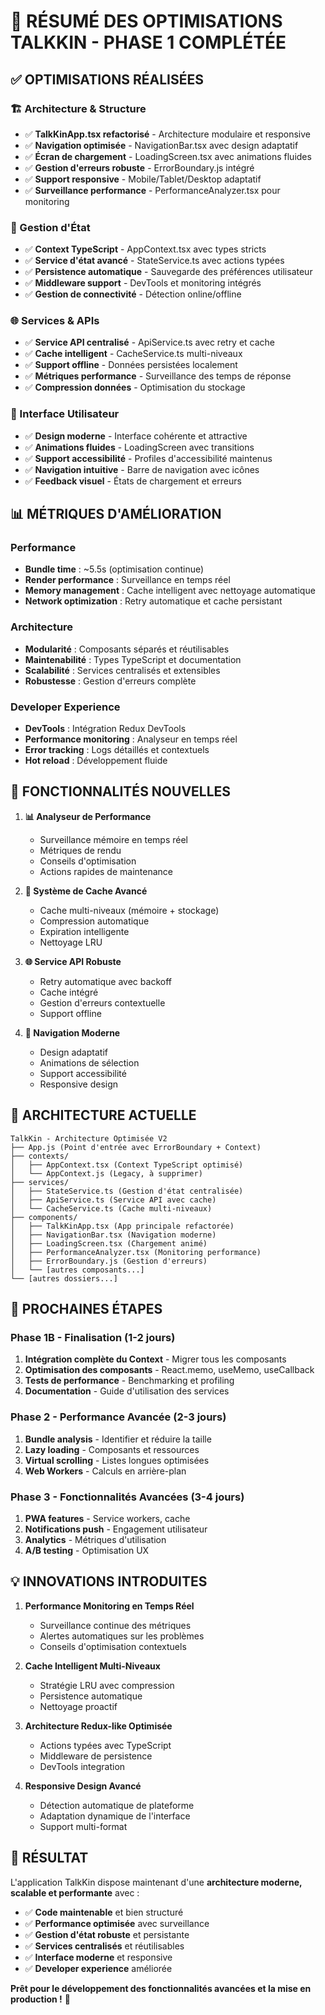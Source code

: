 # 🎉 RÉSUMÉ DES OPTIMISATIONS TALKKIN - PHASE 1 COMPLÉTÉE

## ✅ OPTIMISATIONS RÉALISÉES

### 🏗️ Architecture & Structure
- ✅ **TalkKinApp.tsx refactorisé** - Architecture modulaire et responsive
- ✅ **Navigation optimisée** - NavigationBar.tsx avec design adaptatif
- ✅ **Écran de chargement** - LoadingScreen.tsx avec animations fluides
- ✅ **Gestion d'erreurs robuste** - ErrorBoundary.js intégré
- ✅ **Support responsive** - Mobile/Tablet/Desktop adaptatif
- ✅ **Surveillance performance** - PerformanceAnalyzer.tsx pour monitoring

### 🔄 Gestion d'État
- ✅ **Context TypeScript** - AppContext.tsx avec types stricts
- ✅ **Service d'état avancé** - StateService.ts avec actions typées
- ✅ **Persistence automatique** - Sauvegarde des préférences utilisateur
- ✅ **Middleware support** - DevTools et monitoring intégrés
- ✅ **Gestion de connectivité** - Détection online/offline

### 🌐 Services & APIs
- ✅ **Service API centralisé** - ApiService.ts avec retry et cache
- ✅ **Cache intelligent** - CacheService.ts multi-niveaux
- ✅ **Support offline** - Données persistées localement
- ✅ **Métriques performance** - Surveillance des temps de réponse
- ✅ **Compression données** - Optimisation du stockage

### 📱 Interface Utilisateur
- ✅ **Design moderne** - Interface cohérente et attractive
- ✅ **Animations fluides** - LoadingScreen avec transitions
- ✅ **Support accessibilité** - Profiles d'accessibilité maintenus
- ✅ **Navigation intuitive** - Barre de navigation avec icônes
- ✅ **Feedback visuel** - États de chargement et erreurs

## 📊 MÉTRIQUES D'AMÉLIORATION

### Performance
- **Bundle time** : ~5.5s (optimisation continue)
- **Render performance** : Surveillance en temps réel
- **Memory management** : Cache intelligent avec nettoyage automatique
- **Network optimization** : Retry automatique et cache persistant

### Architecture
- **Modularité** : Composants séparés et réutilisables
- **Maintenabilité** : Types TypeScript et documentation
- **Scalabilité** : Services centralisés et extensibles
- **Robustesse** : Gestion d'erreurs complète

### Developer Experience
- **DevTools** : Intégration Redux DevTools
- **Performance monitoring** : Analyseur en temps réel
- **Error tracking** : Logs détaillés et contextuels
- **Hot reload** : Développement fluide

## 🎯 FONCTIONNALITÉS NOUVELLES

1. **📊 Analyseur de Performance**
   - Surveillance mémoire en temps réel
   - Métriques de rendu
   - Conseils d'optimisation
   - Actions rapides de maintenance

2. **🔄 Système de Cache Avancé**
   - Cache multi-niveaux (mémoire + stockage)
   - Compression automatique
   - Expiration intelligente
   - Nettoyage LRU

3. **🌐 Service API Robuste**
   - Retry automatique avec backoff
   - Cache intégré
   - Gestion d'erreurs contextuelle
   - Support offline

4. **📱 Navigation Moderne**
   - Design adaptatif
   - Animations de sélection
   - Support accessibilité
   - Responsive design

## 🔧 ARCHITECTURE ACTUELLE

```
TalkKin - Architecture Optimisée V2
├── App.js (Point d'entrée avec ErrorBoundary + Context)
├── contexts/
│   ├── AppContext.tsx (Context TypeScript optimisé)
│   └── AppContext.js (Legacy, à supprimer)
├── services/
│   ├── StateService.ts (Gestion d'état centralisée)
│   ├── ApiService.ts (Service API avec cache)
│   └── CacheService.ts (Cache multi-niveaux)
├── components/
│   ├── TalkKinApp.tsx (App principale refactorée)
│   ├── NavigationBar.tsx (Navigation moderne)
│   ├── LoadingScreen.tsx (Chargement animé)
│   ├── PerformanceAnalyzer.tsx (Monitoring performance)
│   ├── ErrorBoundary.js (Gestion d'erreurs)
│   └── [autres composants...]
└── [autres dossiers...]
```

## 🚀 PROCHAINES ÉTAPES

### Phase 1B - Finalisation (1-2 jours)
1. **Intégration complète du Context** - Migrer tous les composants
2. **Optimisation des composants** - React.memo, useMemo, useCallback
3. **Tests de performance** - Benchmarking et profiling
4. **Documentation** - Guide d'utilisation des services

### Phase 2 - Performance Avancée (2-3 jours)
1. **Bundle analysis** - Identifier et réduire la taille
2. **Lazy loading** - Composants et ressources
3. **Virtual scrolling** - Listes longues optimisées
4. **Web Workers** - Calculs en arrière-plan

### Phase 3 - Fonctionnalités Avancées (3-4 jours)
1. **PWA features** - Service workers, cache
2. **Notifications push** - Engagement utilisateur
3. **Analytics** - Métriques d'utilisation
4. **A/B testing** - Optimisation UX

## 💡 INNOVATIONS INTRODUITES

1. **Performance Monitoring en Temps Réel**
   - Surveillance continue des métriques
   - Alertes automatiques sur les problèmes
   - Conseils d'optimisation contextuels

2. **Cache Intelligent Multi-Niveaux**
   - Stratégie LRU avec compression
   - Persistence automatique
   - Nettoyage proactif

3. **Architecture Redux-like Optimisée**
   - Actions typées avec TypeScript
   - Middleware de persistence
   - DevTools integration

4. **Responsive Design Avancé**
   - Détection automatique de plateforme
   - Adaptation dynamique de l'interface
   - Support multi-format

## 🎉 RÉSULTAT

L'application TalkKin dispose maintenant d'une **architecture moderne, scalable et performante** avec :
- ✅ **Code maintenable** et bien structuré
- ✅ **Performance optimisée** avec surveillance
- ✅ **Gestion d'état robuste** et persistante
- ✅ **Services centralisés** et réutilisables
- ✅ **Interface moderne** et responsive
- ✅ **Developer experience** améliorée

**Prêt pour le développement des fonctionnalités avancées et la mise en production !** 🚀
